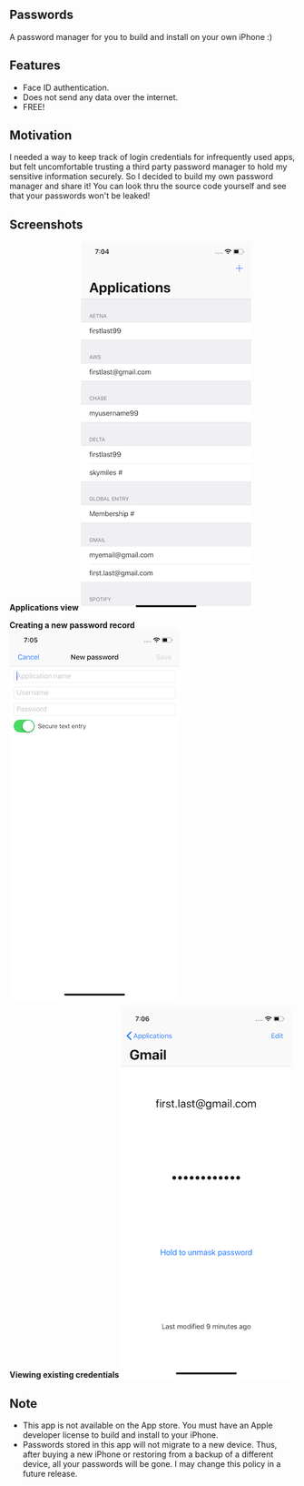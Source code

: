 Passwords
---------
A password manager for you to build and install on your own iPhone :)

Features
--------
* Face ID authentication.
* Does not send any data over the internet.
* FREE!

Motivation
----------
I needed a way to keep track of login credentials for infrequently used apps, but felt uncomfortable trusting a third party password manager to hold my sensitive information securely. So I decided to build my own password manager and share it! You can look thru the source code yourself and see that your passwords won't be leaked!

Screenshots
-----------

**Applications view**
![Applications view](https://github.com/jakehadar/Passwords/blob/master/screenshots/Simulator%20Screen%20Shot%20-%20iPhone%20XR%20-%202018-12-15%20at%2019.04.23%20300w.png)

**Creating a new password record**
![Create password view](https://github.com/jakehadar/Passwords/blob/master/screenshots/Simulator%20Screen%20Shot%20-%20iPhone%20XR%20-%202018-12-15%20at%2019.05.02%20300w.png)

**Viewing existing credentials**
![Existing password view](https://github.com/jakehadar/Passwords/blob/master/screenshots/Simulator%20Screen%20Shot%20-%20iPhone%20XR%20-%202018-12-15%20at%2019.06.18%20300w.png)

Note
----
* This app is not available on the App store. You must have an Apple developer license to build and install to your iPhone.
* Passwords stored in this app will not migrate to a new device. Thus, after buying a new iPhone or restoring from a backup of a different device, all your passwords will be gone. I may change this policy in a future release.
